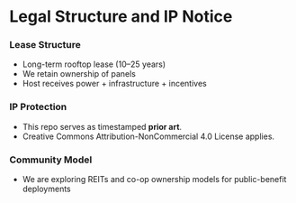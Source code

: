 # Legal Structure and IP Notice

### Lease Structure
- Long-term rooftop lease (10–25 years)
- We retain ownership of panels
- Host receives power + infrastructure + incentives

### IP Protection
- This repo serves as timestamped **prior art**.
- Creative Commons Attribution-NonCommercial 4.0 License applies.

### Community Model
- We are exploring REITs and co-op ownership models for public-benefit deployments

